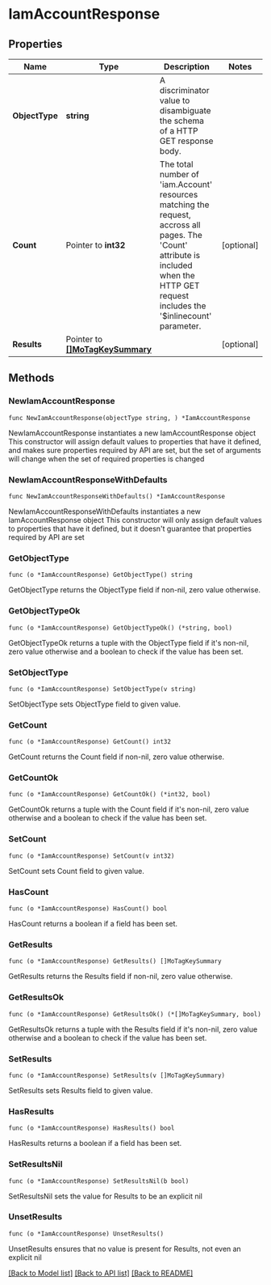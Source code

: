 # IamAccountResponse

## Properties

Name | Type | Description | Notes
------------ | ------------- | ------------- | -------------
**ObjectType** | **string** | A discriminator value to disambiguate the schema of a HTTP GET response body. | 
**Count** | Pointer to **int32** | The total number of &#39;iam.Account&#39; resources matching the request, accross all pages. The &#39;Count&#39; attribute is included when the HTTP GET request includes the &#39;$inlinecount&#39; parameter. | [optional] 
**Results** | Pointer to [**[]MoTagKeySummary**](MoTagKeySummary.md) |  | [optional] 

## Methods

### NewIamAccountResponse

`func NewIamAccountResponse(objectType string, ) *IamAccountResponse`

NewIamAccountResponse instantiates a new IamAccountResponse object
This constructor will assign default values to properties that have it defined,
and makes sure properties required by API are set, but the set of arguments
will change when the set of required properties is changed

### NewIamAccountResponseWithDefaults

`func NewIamAccountResponseWithDefaults() *IamAccountResponse`

NewIamAccountResponseWithDefaults instantiates a new IamAccountResponse object
This constructor will only assign default values to properties that have it defined,
but it doesn't guarantee that properties required by API are set

### GetObjectType

`func (o *IamAccountResponse) GetObjectType() string`

GetObjectType returns the ObjectType field if non-nil, zero value otherwise.

### GetObjectTypeOk

`func (o *IamAccountResponse) GetObjectTypeOk() (*string, bool)`

GetObjectTypeOk returns a tuple with the ObjectType field if it's non-nil, zero value otherwise
and a boolean to check if the value has been set.

### SetObjectType

`func (o *IamAccountResponse) SetObjectType(v string)`

SetObjectType sets ObjectType field to given value.


### GetCount

`func (o *IamAccountResponse) GetCount() int32`

GetCount returns the Count field if non-nil, zero value otherwise.

### GetCountOk

`func (o *IamAccountResponse) GetCountOk() (*int32, bool)`

GetCountOk returns a tuple with the Count field if it's non-nil, zero value otherwise
and a boolean to check if the value has been set.

### SetCount

`func (o *IamAccountResponse) SetCount(v int32)`

SetCount sets Count field to given value.

### HasCount

`func (o *IamAccountResponse) HasCount() bool`

HasCount returns a boolean if a field has been set.

### GetResults

`func (o *IamAccountResponse) GetResults() []MoTagKeySummary`

GetResults returns the Results field if non-nil, zero value otherwise.

### GetResultsOk

`func (o *IamAccountResponse) GetResultsOk() (*[]MoTagKeySummary, bool)`

GetResultsOk returns a tuple with the Results field if it's non-nil, zero value otherwise
and a boolean to check if the value has been set.

### SetResults

`func (o *IamAccountResponse) SetResults(v []MoTagKeySummary)`

SetResults sets Results field to given value.

### HasResults

`func (o *IamAccountResponse) HasResults() bool`

HasResults returns a boolean if a field has been set.

### SetResultsNil

`func (o *IamAccountResponse) SetResultsNil(b bool)`

 SetResultsNil sets the value for Results to be an explicit nil

### UnsetResults
`func (o *IamAccountResponse) UnsetResults()`

UnsetResults ensures that no value is present for Results, not even an explicit nil

[[Back to Model list]](../README.md#documentation-for-models) [[Back to API list]](../README.md#documentation-for-api-endpoints) [[Back to README]](../README.md)


